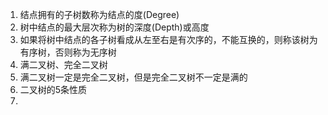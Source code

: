 1. 结点拥有的子树数称为结点的度(Degree)
2. 树中结点的最大层次称为树的深度(Depth)或高度
3. 如果将树中结点的各子树看成从左至右是有次序的，不能互换的，则称该树为有序树，否则称为无序树
4. 满二叉树、完全二叉树
5. 满二叉树一定是完全二叉树，但是完全二叉树不一定是满的
6. 二叉树的5条性质
7. 

